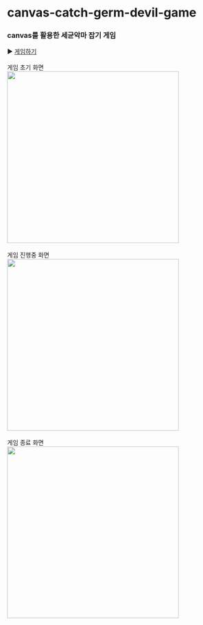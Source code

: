 # canvas-catch-germ-devil-game
### canvas를 활용한 세균악마 잡기 게임

▶ [게임하기](https://jaharim.github.io/canvas-catch-germ-devil-game/)
<br>
<br>
게임 초기 화면
 <br>
<img src="https://github.com/Jaharim/canvas-catch-germ-devil-game/assets/83650872/8899a4f6-5dd6-4a32-a19c-97acb0c33380" width="400" height="400"/>
<br>
<br>
게임 진행중 화면
<br>
<img src="https://github.com/Jaharim/canvas-catch-germ-devil-game/assets/83650872/e53749e8-91a9-44d7-9f58-287bc5c3fff1" width="400" height="400"/>
<br>
<br>
게임 종료 화면
<br>
<img src="https://github.com/Jaharim/canvas-catch-germ-devil-game/assets/83650872/e0f8d184-7462-41cd-9fb7-1f586f934c49" width="400" height="400"/>
<br>
<br>
